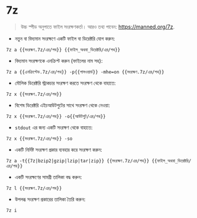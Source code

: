 # 7z

> উচ্চ স্পীড অনুপাতে ফাইল সংরক্ষণকর্তা।
> আরও তথ্য পাবেন: <https://manned.org/7z>.

- নতুন বা বিদ্যমান সংরক্ষণে একটি ফাইল বা ডিরেক্টরি যোগ করুন:

`7z a {{সংরক্ষণ.7z/এর/পথ}} {{ফাইল_অথবা_ডিরেক্টরি/এর/পথ}}`

- বিদ্যমান সংরক্ষণকে এনক্রিপ্ট করুন (ফাইলের নাম সহ):

`7z a {{এনক্রিপ্টেড.7z/এর/পথ}} -p{{পাসওয়ার্ড}} -mhe=on {{সংরক্ষণ.7z/এর/পথ}}`

- মৌলিক ডিরেক্টরি স্ট্রাকচার সংরক্ষণ করতে সংরক্ষণ থেকে বাহাতে:

`7z x {{সংরক্ষণ.7z/এর/পথ}}`

- বিশেষ ডিরেক্টরি এইচআউটপুটের সাথে সংরক্ষণ থেকে নেওয়া:

`7z x {{সংরক্ষণ.7z/এর/পথ}} -o{{আউটপুট/এর/পথ}}`

- `stdout` এর জন্য একটি সংরক্ষণ থেকে বাহাতে:

`7z x {{সংরক্ষণ.7z/এর/পথ}} -so`

- একটি নির্দিষ্ট সংরক্ষণ প্রকার ব্যবহার করে সংরক্ষণ করুন:

`7z a -t{{7z|bzip2|gzip|lzip|tar|zip}} {{সংরক্ষণ.7z/এর/পথ}} {{ফাইল_অথবা_ডিরেক্টরি/এর/পথ}}`

- একটি সংরক্ষণের সামগ্রী তালিকা বদ্ধ করুন:

`7z l {{সংরক্ষণ.7z/এর/পথ}}`

- উপলব্ধ সংরক্ষণ প্রকারের তালিকা তৈরি করুন:

`7z i`
